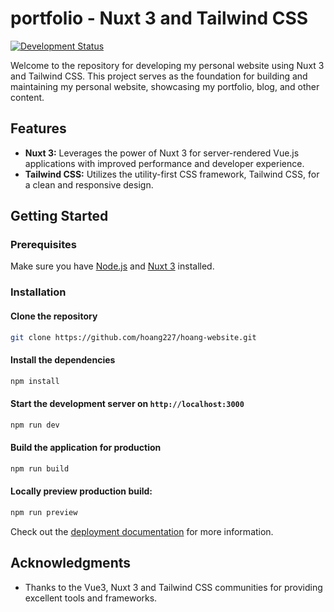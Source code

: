 # portfolio - Nuxt 3 and Tailwind CSS

[![Development Status](https://img.shields.io/badge/status-development-yellow)](https://github.com/hoang227/hoang-website)

Welcome to the repository for developing my personal website using Nuxt 3 and Tailwind CSS. This project serves as the foundation for building and maintaining my personal website, showcasing my portfolio, blog, and other content.

## Features

- **Nuxt 3:** Leverages the power of Nuxt 3 for server-rendered Vue.js applications with improved performance and developer experience.
- **Tailwind CSS:** Utilizes the utility-first CSS framework, Tailwind CSS, for a clean and responsive design.

## Getting Started

### Prerequisites

Make sure you have [Node.js](https://nodejs.org/) and [Nuxt 3](https://v3.nuxtjs.org/) installed.

### Installation

#### Clone the repository

```bash
git clone https://github.com/hoang227/hoang-website.git
```

#### Install the dependencies

```bash
npm install
```

#### Start the development server on `http://localhost:3000`

```bash
npm run dev
```

#### Build the application for production

```bash
npm run build
```

#### Locally preview production build:

```bash
npm run preview
```

Check out the [deployment documentation](https://nuxt.com/docs/getting-started/deployment) for more information.


## Acknowledgments

- Thanks to the Vue3, Nuxt 3 and Tailwind CSS communities for providing excellent tools and frameworks.
